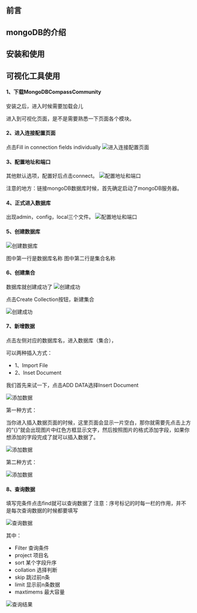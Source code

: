 ## 前言


## mongoDB的介绍


## 安装和使用

## 可视化工具使用
#### 1、下载MongoDBCompassCommunity
安装之后，进入时候需要加载会儿

进入到可视化页面，是不是需要熟悉一下页面各个模块。

#### 2、进入连接配置页面
点击Fill in connection fields individually
![进入连接配置页面](./1.jpg)

#### 3、配置地址和端口
其他默认选项，配置好后点击connect。
![配置地址和端口](./2.jpg)

注意的地方：链接mongoDB数据库时候，首先确定启动了mongoDB服务器。

#### 4、正式进入数据库
出现admin，config，local三个文件。
![配置地址和端口](./3.jpg)

#### 5、创建数据库
![创建数据库](./4.jpg)

图中第一行是数据库名称
图中第二行是集合名称

#### 6、创建集合
数据库就创建成功了
![创建成功](./5.jpg)

点击Create Collection按钮，新建集合

![创建成功](./6.jpg)

#### 7、新增数据
点击左侧对应的数据库名，进入数据库（集合），

可以两种插入方式： 

+ 1、Import File
+ 2、Inset Document

我们首先来试一下，点击ADD DATA选择Insert Document

![添加数据](./7.jpg)

第一种方式：

当你进入插入数据页面的时候，这里页面会显示一片空白，那你就需要先点击上方的“{}”就会出现图片中红色方框显示文字，然后按照图片的格式添加字段，如果你想添加的字段完成了就可以插入数据了。

![添加数据](./8.jpg)

第二种方式：

![添加数据](./9.jpg)


#### 8、查询数据
填写完条件点击find就可以查询数据了
注意：序号标记的时每一栏的作用，并不是每次查询数据的时候都要填写

![查询数据](./10.jpg)

其中：
+ Filter 查询条件
+ project 项目名
+ sort 某个字段升序
+ collation 选择判断
+ skip 跳过前n条
+ limit 显示前n条数据
+ maxtimems 最大容量

![查询结果](./11.jpg)